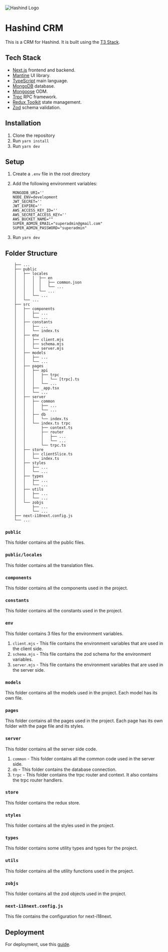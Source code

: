 ![Hashind Logo](https://www.hashind.com/static/media/logo.0ca02ebd1e244b9bdcc52a0e24d6e287.svg)

# Hashind CRM

This is a CRM for Hashind. It is built using the [T3 Stack](https://create.t3.gg/).

## Tech Stack

- [Next.js](https://nextjs.org/) frontend and backend.
- [Mantine](https://mantine.dev/) UI library.
- [TypeScript](https://www.typescriptlang.org/) main language.
- [MongoDB](https://www.mongodb.com/) database.
- [Mongoose](https://mongoosejs.com/) ODM.
- [Trpc](https://trpc.io/) RPC framework.
- [Redux Toolkit](https://redux-toolkit.js.org/) state management.
- [Zod](https://zod.dev/) schema validation.

## Installation

1. Clone the repository
2. Run `yarn install`
3. Run `yarn dev`

## Setup

1. Create a `.env` file in the root directory
2. Add the following environment variables:

   ```
   MONGODB_URI=''
   NODE_ENV=development
   JWT_SECRET=''
   JWT_EXPIRE=''
   AWS_ACCESS_KEY_ID=''
   AWS_SECRET_ACCESS_KEY=''
   AWS_BUCKET_NAME=""
   SUPER_ADMIN_EMAIL="superadmin@gmail.com"
   SUPER_ADMIN_PASSWORD="superadmin"
   ```

3. Run `yarn dev`

## Folder Structure

```.
    ├── ...
    ├── public
    │   ├── locales
    │   │   │  ├── en
    │   │   │  │   ├── common.json
    │   │   │  │   └── ...
    │   │   │  └── ...
    │   │   └── ...
    │   └── ...
    ├── src
    │   ├── components
    │   │   ├── ...
    │   │   └── ...
    │   ├── constants
    │   │   ├── ...
    │   │   └── index.ts
    │   ├── env
    │   │   ├── client.mjs
    │   │   ├── schema.mjs
    │   │   └── server.mjs
    │   ├── models
    │   │   ├── ...
    │   │   └── ...
    │   ├── pages
    │   │   ├── api
    │   │   │   ├── trpc
    │   │   │   │   └── [trpc].ts
    │   │   │   └── ...
    │   │   ├── _app.tsx
    │   │   └── ...
    │   ├── server
    │   │   ├── common
    │   │   │   ├── ...
    │   │   │   └── ...
    │   │   ├── db
    │   │   │   └── index.ts
    │   │   └── index.ts trpc
    │   │       ├── context.ts
    │   │       ├── router
    │   │       │   ├── ...
    │   │       │   └── ...
    │   │       └── trpc.ts
    │   ├── store
    │   │   ├── clientSlice.ts
    │   │   └── index.ts
    │   ├── styles
    │   │   ├── ...
    │   │   └── ...
    │   ├── types
    │   │   ├── ...
    │   │   └── ...
    │   ├── utils
    │   │   ├── ...
    │   │   └── ...
    │   └── zobjs
    │       ├── ...
    │       └── ...
    ├── next-i18next.config.js
    └── ...
```

<!-- folder strucutre explain nation -->

### `public`

This folder contains all the public files.

### `public/locales`

This folder contains all the translation files.

### `components`

This folder contains all the components used in the project.

### `constants`

This folder contains all the constants used in the project.

### `env`

This folder contains 3 files for the environment variables.

1. `client.mjs` - This file contains the environment variables that are used in the client side.
2. `schema.mjs` - This file contains the zod schema for the environment variables.
3. `server.mjs` - This file contains the environment variables that are used in the server side.

### `models`

This folder contains all the models used in the project. Each model has its own file.

### `pages`

This folder contains all the pages used in the project. Each page has its own folder with the page file and its styles.

### `server`

This folder contains all the server side code.

1. `common` - This folder contains all the common code used in the server side.
2. `db` - This folder contains the database connection.
3. `trpc` - This folder contains the trpc router and context. It also contains the trpc router handlers.

### `store`

This folder contains the redux store.

### `styles`

This folder contains all the styles used in the project.

### `types`

This folder contains some utility types and types for the project.

### `utils`

This folder contains all the utility functions used in the project.

### `zobjs`

This folder contains all the zod objects used in the project.

### `next-i18next.config.js`

This file contains the configuration for next-i18next.

## Deployment

For deployment, use this [guide](https://create.t3.gg/en/deployment/).
